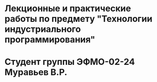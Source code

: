 # Лекционные и практические работы по предмету "Технологии индустриального программирования"
# Студент группы ЭФМО-02-24 Муравьев В.Р. 
